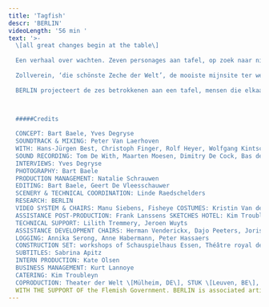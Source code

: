 ```yaml
---
title: 'Tagfish'
descr: 'BERLIN'
videoLength: '56 min '
text: '>-
  \[all great changes begin at the table\]
  
  Een verhaal over wachten. Zeven personages aan tafel, op zoek naar nieuwe bestemmingen voor de braakliggende terreinen in hun gebied. Een conferentie die in realiteit nooit plaatsvond.
  
  Zollverein, ‘die schönste Zeche der Welt’, de mooiste mijnsite ter wereld. Een verlaten UNESCO werelderfgoed site in Duitsland, waar plannen in de maak zijn om een luxehotel en een school te bouwen. Sjeik Hani Yamani is geïnteresseerd om in het project te investeren. Terwijl de sjeik wacht op duidelijke richtlijnen en toestemmingen, wachten de Duitsers op hun beurt op een handtekening van de investeerder.
  
  BERLIN projecteert de zes betrokkenen aan een tafel, mensen die elkaar in realiteit nooit ontmoetten, een samengestelde ontmoeting. Een zevende stoel is leeg. Terwijl ze wachten op de komst van de sjeik, ontstaat er een discussie over de mogelijke toekomstplannen voor de site.

  ‍

  #####Credits

  CONCEPT: Bart Baele, Yves Degryse
  SOUNDTRACK & MIXING: Peter Van Laerhoven
  WITH: Hans-Jürgen Best, Christoph Finger, Rolf Heyer, Wolfgang Kintscher, Kaspar Kraemer, Thomas Rempen, Kostas Mitsalis, the Consolidation choir
  SOUND RECORDING: Tom De With, Maarten Moesen, Dimitry De Cock, Bas de Caluwé
  INTERVIEWS: Yves Degryse
  PHOTOGRAPHY: Bart Baele
  PRODUCTION MANAGEMENT: Natalie Schrauwen
  EDITING: Bart Baele, Geert De Vleesschauwer
  SCENERY & TECHNICAL COORDINATION: Linde Raedschelders
  RESEARCH: BERLIN
  VIDEO SYSTEM & CHAIRS: Manu Siebens, Fisheye COSTUMES: Kristin Van der Weken, Kim Troubleyn
  ASSISTANCE POST-PRODUCTION: Frank Lanssens SKETCHES HOTEL: Kim Troubleyn
  TECHNICAL SUPPORT: Lilith Tremmery, Jeroen Wuyts
  ASSISTANCE DEVELOPMENT CHAIRS: Herman Venderickx, Dajo Peeters, Joris Festjens
  LOGGING: Annika Serong, Anne Habermann, Peter Hassaers
  CONSTRUCTION SET: workshops of Schauspielhaus Essen, Théâtre royal de la Monnaie, Babs Boey, Anne Heyman
  SUBTITLES: Sabrina Apitz
  INTERN PRODUCTION: Kate Olsen
  BUSINESS MANAGEMENT: Kurt Lannoye
  CATERING: Kim Troubleyn
  COPRODUCTION: Theater der Welt \[Mülheim, DE\], STUK \[Leuven, BE\], Festival TEMPS D'IMAGES 2010 / La Ferme du Buisson \[Scène Nationale de Marne-la-Vallée, FR\], Wiener Festwochen \[Vienna, AT\].
  WITH THE SUPPORT OF the Flemish Government. BERLIN is associated artist to deSingel \[Antwerp, BE\] & le CENTQUATRE-PARIS \[FR\].'
---
```

